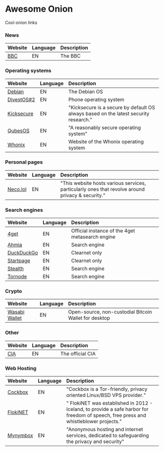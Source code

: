 # Awesome Onion
Cool onion links

### News
|Website|Language|Description|
|:------|:-------|:----------|
|[BBC](https://www.bbcnewsd73hkzno2ini43t4gblxvycyac5aw4gnv7t2rccijh7745uqd.onion/)|EN|The BBC|

### Operating systems
|Website|Language|Description|
|:------|:-------|:----------|
|[Debian](http://5ekxbftvqg26oir5wle3p27ax3wksbxcecnm6oemju7bjra2pn26s3qd.onion/)|EN|The Debian OS|
|[DivestOS](http://divestoseb5nncsydt7zzf5hrfg44md4bxqjs5ifcv4t7gt7u6ohjyyd.onion/)[#2](http://2ceyag7ppvhliszes2v25n5lmpwhzqrc7sv72apqka6hwggfi42y2uid.onion/)|EN|Phone operating system|
|[Kicksecure](http://www.w5j6stm77zs6652pgsij4awcjeel3eco7kvipheu6mtr623eyyehj4yd.onion/)|EN|"Kicksecure is a secure by default OS always based on the latest security research."|
|[QubesOS](http://qubesosfasa4zl44o4tws22di6kepyzfeqv3tg4e3ztknltfxqrymdad.onion/)|EN|"A reasonably secure operating system"|
|[Whonix](http://www.dds6qkxpwdeubwucdiaord2xgbbeyds25rbsgr73tbfpqpt4a6vjwsyd.onion/)|EN|Website of the Whonix operating system|

### Personal pages
|Website|Language|Description|
|:------|:-------|:----------|
|[Neco.lol](http://q7cn7lnjwrgvq7iwmo2u7z5b62lktg7h2wyvev4pfb3x7lf55fopojqd.onion/)|EN|"This website hosts various services, particularly ones that revolve around privacy & security."|

### Search engines
|Website|Language|Description|
|:------|:-------|:----------|
|[4get](http://4getwebfrq5zr4sxugk6htxvawqehxtdgjrbcn2oslllcol2vepa23yd.onion/)|EN|Official instance of the 4get metasearch engine|
|[Ahmia](http://juhanurmihxlp77nkq76byazcldy2hlmovfu2epvl5ankdibsot4csyd.onion/)|EN|Search engine|
|[DuckDuckGo](https://duckduckgogg42xjoc72x3sjasowoarfbgcmvfimaftt6twagswzczad.onion/)|EN|Clearnet only|
|[Startpage](http://startpagel6srwcjlue4zgq3zevrujfaow726kjytqbbjyrswwmjzcqd.onion)|EN|Clearnet only|
|[Stealth](http://stealth53py46pyoxvtappchzplxiadqlrhxxelojegtkimuft3e2cid.onion/)|EN|Search engine|
|[Tornode](http://tornode32yam3p6mmrbr7hp2evkig2etonuzwlk35kii3f5wj6aw5cid.onion/)|EN|Search engine|

### Crypto
|Website|Language|Description|
|:------|:-------|:----------|
|[Wasabi Wallet](http://wasabiukrxmkdgve5kynjztuovbg43uxcbcxn6y2okcrsg7gb6jdmbad.onion/)|EN|Open-source, non-custodial Bitcoin Wallet for desktop|

### Other
|Website|Language|Description|
|:------|:-------|:----------|
|[CIA](http://ciadotgov4sjwlzihbbgxnqg3xiyrg7so2r2o3lt5wz5ypk4sxyjstad.onion/)|EN|The official CIA|

### Web Hosting
|Website|Language|Description|
|:------|:-------|:----------|
|[Cockbox](http://dwtqmjzvn2c6z2x462mmbd34ugjjrodowtul4jfbkexjuttzaqzcjyad.onion/)|EN|"Cockbox is a Tor-friendly, privacy oriented Linux/BSD VPS provider."|
|[FlokiNET](https://vf7vsrexwb7e4j65idp4hq4eqlvjiwrnvi3jnb4st7oteer5tzgvhaqd.onion/)|EN|" FlokiNET was established in 2012 - Iceland, to provide a safe harbor for freedom of speech, free press and whistleblower projects."|
|[Mynymbox](http://mynymefqtjhkxg67sj5orcsu75ofhvnyk7tpuowfe4jyhfvqsfsbhzyd.onion)|EN|"Anonymous hosting and internet services, dedicated to safeguarding the privacy and security"|